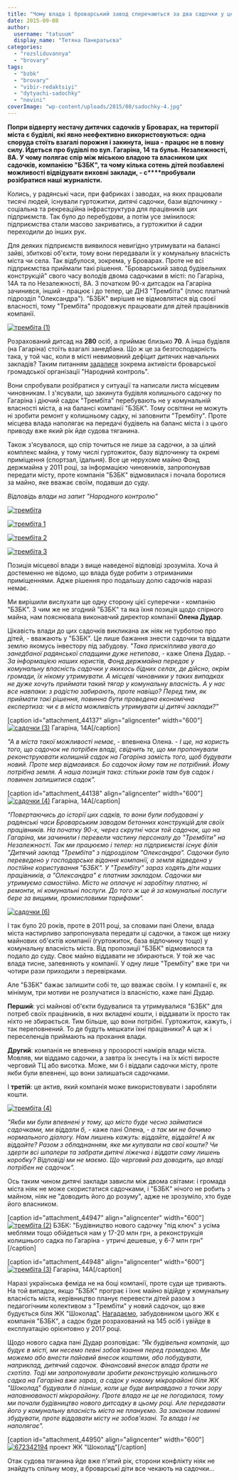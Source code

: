 ```yaml
---
title: "Чому влада і броварський завод сперечаються за два садочки у центрі міста?"
date: 2015-09-08
author: 
  username: "tatuuum"
  display_name: "Тетяна Панкратьєва"
categories: 
  - "rozsliduvannya"
  - "brovary"
tags: 
  - "bzbk"
  - "brovary"
  - "vibir-redaktsiyi"
  - "dytyachi-sadochky"
  - "novini"
coverImage: "wp-content/uploads/2015/08/sadochky-4.jpg"
---
```


**Попри відверту нестачу дитячих садочків у Броварах, на території міста є будівлі, які явно неефективно використовуються: одна споруда стоїть взагалі порожня і закинута, інша - працює не в повну силу. Йдеться про будівлі по вул. Гагаріна, 14 та бульв. Незалежності, 8А. У чому полягає спір між міською владою та власником цих садочків, компанією "БЗБК", та чому кілька сотень дітей позбавлені можливості відвідувати виховні заклади, - с****пробували розібратися наші журналісти.**

Колись, у радянські часи, при фабриках і заводах, на яких працювали тисячі людей, існували гуртожитки, дитячі садочки, бази відпочинку - соціальна та рекреаційна інфраструктура для працівників цих підприємств. Так було до перебудови, а потім усе змінилося: підприємства стали масово закриватись, а гуртожитки й садки переходили до інших рук.

Для деяких підприємств виявилося невигідно утримувати на балансі зайві, збиткові об'єкти, тому вони передавали їх у комунальну власність міста чи села. Так відбулося, зокрема, у Броварах. Проте не всі підприємства приймали такі рішення. "Броварський завод будівельних конструкцій" свого часу володів двома садочками в місті: по Гагаріна, 14А та по Незалежності, 8А. З початком 90-х дитсадок на Гагаріна зачинився, інший - працює і до тепер, це ДНЗ "Трембіта" (плюс платний підрозділ "Олександра"). "БЗБК" вирішив не відмовлятися від своєї власності, тому "Трембіта" продовжує працювати для дітей працівників компанії.

[![трембіта (1)](https://mpz.brovary.org/wp-content/uploads/2015/09/trembita-11.jpg)](https://mpz.brovary.org/wp-content/uploads/2015/09/trembita-11.jpg)

Розрахований дитсад на **280** осіб, а приймає близько **70**. А інша будівля (на Гагаріна) стоїть взагалі занедбана. Що ж це за безгосподарність така, у той час, коли в місті невимовний дефіцит дитячих навчальних закладів? Таким питанням [задалися](https://mpz.brovary.org/brovarska-osvita-v-tsyfrah-tretyna-ditej-u-sadochkah-ponadnormovi-shkolyariv-masovo-perevodyat-na-drugu-zminu/) зокрема активісти броварської громадської організації "Народний контроль".

Вони спробували розібратися у ситуації та написали листа місцевим чиновникам. І з'ясували, що закинута будівля колишнього садочку по Гагаріна і діючий садок "Трембіта" перебувають не у комунальній власності міста, а на балансі компанії "БЗБК". Тому освітяни не можуть ні зробити ремонт у колишньому садку, ні заповнити "Трембіту". Проте місцева влада наполягає на передачі будівель на баланс міста і з цього приводу вже який рік йде судова тяганина.

Також з'ясувалося, що спір точиться не лише за садочки, а за цілий комплекс майна, у тому числі гуртожиток, базу відпочинку та окремі приміщення (спортзал, їдальня). Все це нерухоме майно Фонд держмайна у 2011 році, за інформацією чиновників, запропонував передати місту, проте компанія "БЗБК" відмовилася і почала боротися за майно, яке вважає своїм, подавши до суду.

_Відповідь влади на запит "Народного контролю"_

[![трембіта](https://mpz.brovary.org/wp-content/uploads/2015/09/trembita.jpg)](https://mpz.brovary.org/wp-content/uploads/2015/09/trembita.jpg)

[![трембіта 1](https://mpz.brovary.org/wp-content/uploads/2015/09/trembita-1.jpg)](https://mpz.brovary.org/wp-content/uploads/2015/09/trembita-1.jpg)

[![трембіта 2](https://mpz.brovary.org/wp-content/uploads/2015/09/trembita-2.jpg)](https://mpz.brovary.org/wp-content/uploads/2015/09/trembita-2.jpg)

[![трембіта 3](https://mpz.brovary.org/wp-content/uploads/2015/09/trembita-3.jpg)](https://mpz.brovary.org/wp-content/uploads/2015/09/trembita-3.jpg)

Позиція місцевої влади з вище наведеної відповіді зрозуміла. Хоча й достеменно не відомо, що влада буде робити з отриманими приміщеннями. Адже рішення про подальшу долю садочків наразі немає.

Ми вирішили вислухати ще одну сторону цієї суперечки - компанію "БЗБК". З чим же не згодний "БЗБК" та яка їхня позиція щодо спірного майна, нам пояснювала виконавчий директор компанії **Олена Дудар**.

Цікавість влади до цих садочків викликана аж ніяк не турботою про дітей, - вважають у "БЗБК". Це лише бажання знести садочки та віддати землю якомусь інвестору під забудову. _"Така прискіплива увага до занедбаної радянської спадщини дуже нетипова_, - каже Олена Дудар. - _За інформацією наших юристів, Фонд держмайна передає у комунальну власність садочки у якихось бідних селах, де дійсно, окрім громади, їх нікому утримувати. А місцеві чиновники у таких випадках не дуже хочуть приймати такий тягар у комунальну власність. А у нас все навпаки: з радістю забирають, проте навіщо? Перед тим, як приймати такі рішення, повинна бути проведена економічна експертиза: чи є в міста можливість утримувати ці дитячі заклади?"_

\[caption id="attachment\_44137" align="aligncenter" width="600"\][![садочки (3)](https://mpz.brovary.org/wp-content/uploads/2015/08/sadochky-3.jpg)](https://mpz.brovary.org/wp-content/uploads/2015/08/sadochky-3.jpg) Гагаріна, 14А\[/caption\]

_"А в міста такої можливості немає_, - впевнена Олена. - _І ще, на користь того, що садочок не потрібен владі, свідчить те, що ми пропонували реконструювати колишній садок на Гагаріна замість того, щоб будувати новий. Проте мер відмовився. Бо садочок йому там не потрібний. Йому потрібна земля. А наша позиція така: стільки років там був садок і повинен залишитися садок"._

\[caption id="attachment\_44138" align="aligncenter" width="600"\][![садочки (4)](https://mpz.brovary.org/wp-content/uploads/2015/08/sadochky-4.jpg)](https://mpz.brovary.org/wp-content/uploads/2015/08/sadochky-4.jpg) Гагаріна, 14А\[/caption\]

_"Повертаючись до історії цих садків, то вони були побудовані у радянські часи Броварським заводом бетонних конструкцій для своїх працівників. На початку 90-х, через скрутні часи той садочок, що на Гагаріна, ми зачинили і перевели частину персоналу до "Трембіти" на Незалежності. Так ми працюємо і тепер: на підприємстві існує філія "Дитячий заклад "Трембіта" з підрозділом "Олександра". Садочки було переведено у господарське відання компанії, а земля відведена у постійне користування "БЗБК". У "Трембіту" зараз ходять діти наших працівників, а "Олександра" є платним закладом. Садочки ми утримуємо самостійно. Місто не оплачує ні заробітну платню, ні ремонти, ні комунальні послуги. До того ж ще й за комунальні послуги бере за вищими, промисловими тарифами"._

[![садочки (6)](https://mpz.brovary.org/wp-content/uploads/2015/08/sadochky-6.jpg)](https://mpz.brovary.org/wp-content/uploads/2015/08/sadochky-6.jpg)

І так було 20 років, проте в 2011 році, за словами пані Олени, влада міста настирливо запропонувала передати ці садочки, а також ще низку майнових об'єктів компанії (гуртожиток, база відпочинку тощо) у комунальну власність міста. Від пропозиції "БЗБК" відмовилося та подало до суду. Своє майно віддавати не збираються. У той же час влада тисне, запевняють у компанії. У одну лише "Трембіту" вже три чи чотири рази приходили з перевірками.

Але "БЗБК" бажає залишити собі те, що вважає своїм. І у компанії є, як мінімум, три мотиви не розлучатися із власністю, каже пані Дудар.

**Перший**: усі майнові об'єкти будувалися та утримувалися "БЗБК" для потреб своїх працівників, в них вкладені кошти, і віддавати їх просто так ніхто не збирається. Тим більше, що вони потрібні. Гуртожиток, кажуть, і так переповнений. То де будуть мешкати їхні працівники? А ще ж і переселенців приймають на прохання влади.

**Другий**: компанія не впевнена у прозорості намірів влади міста. Мовляв, ми віддамо садочки, а завтра їх знесуть і на їх місті виросте черговий ТЦ або висотка. Може, ми б і віддали садочки місту, проте якби були впевнені, що вони залишаться садочками.

І **третій**: це актив, який компанія може використовувати і заробляти кошти.

[![трембіта (4)](https://mpz.brovary.org/wp-content/uploads/2015/09/trembita-4.jpg)](https://mpz.brovary.org/wp-content/uploads/2015/09/trembita-4.jpg)

_"Якби ми були впевнені у тому, що місто буде чесно займатися садочками, ми віддали б,_ - каже пані Олена, - _а так ми не бачимо нормального діалогу. Нам лишень кажуть: віддайте, віддайте! А як віддайте? Разом з обладнанням, яке ми купували на свої кошти? Чи здерти всі шпалери та забрати дитячі ліжечка і віддати саму лишень коробку? Відповіді ми не маємо. Що черговий раз доводить, що владі потрібен не садочок"._

Ось таким чином дитячі заклади зависли між двома світами: і громада міста ніяк не може скористатися садочками, і "БЗБК" нічого не робить з майном, ніяк не "доводить його до розуму", адже не зрозуміло, хто буде його власником.

\[caption id="attachment\_44947" align="aligncenter" width="600"\][![трембіта (2)](https://mpz.brovary.org/wp-content/uploads/2015/09/trembita-21.jpg)](https://mpz.brovary.org/wp-content/uploads/2015/09/trembita-21.jpg) БЗБК: "Будівництво нового садочку "під ключ" з усіма меблями тощо обійдеться нам у 17-20 млн грн, а реконструкція колишнього садка по Гагаріна - утричі дешевше, у 6-7 млн грн"\[/caption\]

\[caption id="attachment\_44948" align="aligncenter" width="600"\][![трембіта (3)](https://mpz.brovary.org/wp-content/uploads/2015/09/trembita-31.jpg)](https://mpz.brovary.org/wp-content/uploads/2015/09/trembita-31.jpg) Гагаріна, 14А\[/caption\]

Наразі українська феміда не на боці компанії, проте суди ще тривають. На той випадок, якщо "БЗБК" програє і їхнє майно відійде у комунальну власність міста, керівництво планує перевести дітей разом з педагогічним колективом з "Трембіти" у новий садочок, що вже будується біля ЖК "Шоколад". [Нагадаємо](https://mpz.brovary.org/dytyachi-sadochky-u-brovarah-buduyut-2-planuyut-18-a-skilky-treba-naspravdi/), забудовником цього ЖК є компанія "БЗБК", а садок буде розрахований на 145 осіб і увійде в експлуатацію орієнтовно у 2017 році.

Щодо нового садка пані Дудар розповідає: _"Як будівельна компанія, що будує в місті, ми несемо певні зобов'язання перед громадою. Ми можемо або внести пайовий внесок коштами, або побудувати, наприклад, дитячий садочок. Фінансовий внесок влада брати не схотіла. Тоді ми запропонували зробити реконструкцію колишнього садка на Гагаріна вже зараз, а садок у новому мікрорайоні біля ЖК "Шоколад" будували б пізніше, коли це буде виправдано з точки зору наповнюваності мікрорайону. Проте влада не це не погодилася, тому ми почали будівництво нового дитсадку в цьому році. Але передавати його у комунальну власність міста не плануємо. За законом повинні збудувати, проте віддавати місту не зобов'язані. Та влада і не наполягає"._

\[caption id="attachment\_44950" align="aligncenter" width="600"\][![672342194](https://mpz.brovary.org/wp-content/uploads/2015/09/672342194.jpg)](https://mpz.brovary.org/wp-content/uploads/2015/09/672342194.jpg) проект ЖК "Шоколад"\[/caption\]

Отак судова тяганина йде вже п'ятий рік, сторони конфлікту ніяк не знайдуть спільну мову, а броварські діти все чекають на садочки...

